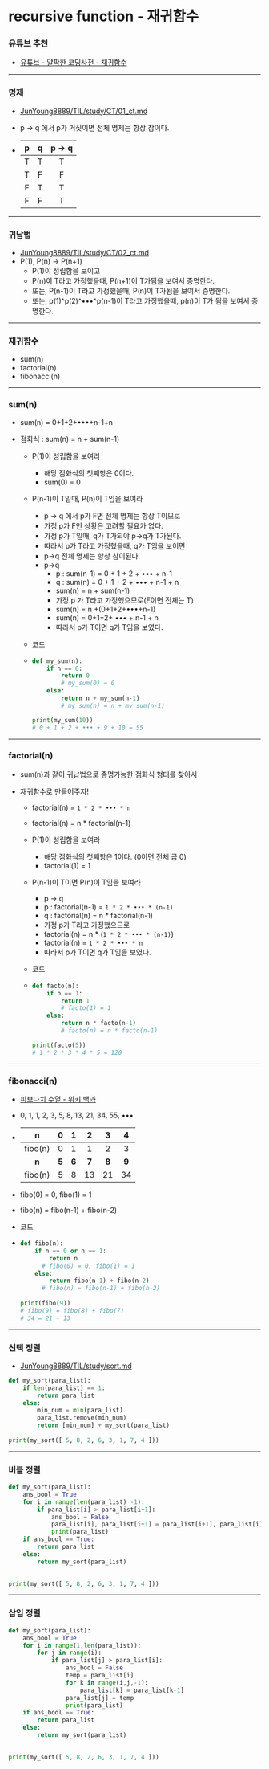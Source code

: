 # recursive function - 재귀함수

### 유튜브 추천

- [유튜브 - 얄팍한 코딩사전 - 재귀함수](https://www.youtube.com/watch?v=aPYE0anPZqI)





---

### 명제

- [JunYoung8889/TIL/study/CT/01_ct.md](https://github.com/JunYoung8889/TIL/blob/master/study/CT/01_ct.md)

- p -> q 에서 p가 거짓이면 전체 명제는 항상 참이다.

- |  p   |  q   | p -> q |
  | :--: | :--: | :----: |
  |  T   |  T   |   T    |
  |  T   |  F   |   F    |
  |  F   |  T   |   T    |
  |  F   |  F   |   T    |





---

### 귀납법

- [JunYoung8889/TIL/study/CT/02_ct.md](https://github.com/JunYoung8889/TIL/blob/master/study/CT/02_ct.md)
- P(1), P(n) -> P(n+1)
  - P(1)이 성립함을 보이고
  - P(n)이 T라고 가정했을때, P(n+1)이 T가됨을 보여서 증명한다.
  - 또는, P(n-1)이 T라고 가정했을때, P(n)이 T가됨을 보여서 증명한다.
  - 또는, p(1)^p(2)^•••^p(n-1)이 T라고 가정했을때, p(n)이 T가 됨을 보여서 증명한다.



---

### 재귀함수

- sum(n)
- factorial(n)
- fibonacci(n)



---

### sum(n)

- sum(n) = 0+1+2+•••+n-1+n

- 점화식 : sum(n) = n + sum(n-1)

  - P(1)이 성립함을 보여라

    - 해당 점화식의 첫째항은 0이다.
    - sum(0) = 0

  - P(n-1)이 T일때, P(n)이 T임을 보여라

    - p -> q 에서 p가 F면 전체 명제는 항상 T이므로
    - 가정 p가 F인 상황은 고려할 필요가 없다.
    - 가정 p가 T일때, q가 T가되야 p->q가 T가된다.
    - 따라서 p가 T라고 가정했을때, q가 T임을 보이면
    - p->q 전체 명제는 항상 참이된다.
    - p->q
      - p : sum(n-1) = 0 + 1 + 2 + ••• + n-1
      - q : sum(n) = 0 + 1 + 2 + ••• + n-1 + n
      - sum(n) = n + sum(n-1)
      - 가정 p 가 T라고 가정했으므로(F이면 전체는 T)
      - sum(n) = n +(0+1+2+•••+n-1)
      - sum(n) = 0+1+2+ ••• + n-1 + n
      - 따라서 p가 T이면 q가 T임을 보였다.

  - 코드

  - ```python
    def my_sum(n):
        if n == 0:
            return 0
        	# my_sum(0) = 0
        else:
            return n + my_sum(n-1)
        	# my_sum(n) = n + my_sum(n-1)
    
    print(my_sum(10))
    # 0 + 1 + 2 + ••• + 9 + 10 = 55
    ```





---

### factorial(n)

- sum(n)과 같이 귀납법으로 증명가능한 점화식 형태를 찾아서

- 재귀함수로 만들어주자!

  - factorial(n) = `1 * 2 * ••• * n`

  - factorial(n) = n * factorial(n-1)

  - P(1)이 성립함을 보여라
  
    - 해당 점화식의 첫째항은 1이다. (0이면 전체 곱 0)
    - factorial(1) = 1

  - P(n-1)이 T이면 P(n)이 T임을 보여라
  
    - p -> q
    - p : factorial(n-1) =  `1 * 2 * ••• * (n-1)`
    - q : factorial(n) = n * factorial(n-1)
    - 가정 p가 T라고 가정했으므로
    - factorial(n) = n * (`1 * 2 * ••• * (n-1)`)
    - factorial(n) = `1 * 2 * ••• * n`
    - 따라서 p가 T이면 q가 T임을 보였다.

  - 코드
  
  - ```python
    def facto(n):
        if n == 1:
            return 1
        	# facto(1) = 1
        else:
            return n * facto(n-1)
        	# facto(n) = n * facto(n-1)
    
    print(facto(5))
    # 1 * 2 * 3 * 4 * 5 = 120
    ```





---

### fibonacci(n)

- [피보나치 수열 - 위키 백과](https://ko.wikipedia.org/wiki/%ED%94%BC%EB%B3%B4%EB%82%98%EC%B9%98_%EC%88%98)

- 0, 1, 1, 2, 3, 5, 8, 13, 21, 34, 55, •••

- |  **n**  | **0** | **1** | **2** | **3** | **4** |
  | :-----: | :---: | :---: | :---: | :---: | :---: |
  | fibo(n) |   0   |   1   |   1   |   2   |   3   |
  |  **n**  | **5** | **6** | **7** | **8** | **9** |
  | fibo(n) |   5   |   8   |  13   |  21   |  34   |

- fibo(0) = 0, fibo(1) = 1

- fibo(n) = fibo(n-1) + fibo(n-2)

- 코드

- ```python
  def fibo(n):
      if n == 0 or n == 1:
          return n
      	# fibo(0) = 0, fibo(1) = 1
      else:
          return fibo(n-1) + fibo(n-2)
      	# fibo(n) = fibo(n-1) + fibo(n-2)
      
  print(fibo(9))
  # fibo(9) = fibo(8) + fibo(7)
  # 34 = 21 + 13
  ```





---

### 선택 정렬

- [JunYoung8889/TIL/study/sort.md](https://github.com/JunYoung8889/TIL/blob/master/study/sort.md)

```python
def my_sort(para_list):
    if len(para_list) == 1:
        return para_list
    else:
        min_num = min(para_list)
        para_list.remove(min_num)
        return [min_num] + my_sort(para_list)
    
print(my_sort([ 5, 8, 2, 6, 3, 1, 7, 4 ]))
```



---

### 버블 정렬

```python
def my_sort(para_list):
    ans_bool = True
    for i in range(len(para_list) -1):
        if para_list[i] > para_list[i+1]:
            ans_bool = False
            para_list[i], para_list[i+1] = para_list[i+1], para_list[i]
            print(para_list)
    if ans_bool == True:
        return para_list
    else:
        return my_sort(para_list)

    
print(my_sort([ 5, 8, 2, 6, 3, 1, 7, 4 ]))
```





---

### 삽입 정렬

```python
def my_sort(para_list):
    ans_bool = True
    for i in range(1,len(para_list)):
        for j in range(i):
            if para_list[j] > para_list[i]:
                ans_bool = False
                temp = para_list[i]
                for k in range(i,j,-1):
                    para_list[k] = para_list[k-1]
                para_list[j] = temp
                print(para_list)
    if ans_bool == True:
        return para_list
    else:
        return my_sort(para_list)

    
print(my_sort([ 5, 8, 2, 6, 3, 1, 7, 4 ]))
```

